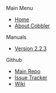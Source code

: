 <div id="mainmenu" class="menu">
  <div class="heading">Main Menu</div>
  <ul>
    <li><a href="/" title="Index">Home</a></li>
    <li class="last"><a href="/about.html" title="About Cobbler">About Cobbler</a></li>
  </ul>
  <div class="heading">Manuals</div>
  <ul>
    <li class="last"><a href="/manuals/2.2.3/" title="Version 2.2.3">Version 2.2.3</a></li>
  </ul>
  <div class="heading">Github</div>
  <ul>
    <li><a href="https://github.com/cobbler/cobbler" title="Main Repo" target="_blank">Main Repo</a></li>
    <li><a href="https://github.com/cobbler/cobbler/issues" title="Issues" target="_blank">Issue Tracker</a></li>
    <li class="last"><a href="https://github.com/cobbler/cobbler/wiki" title="Github Wiki" target="_blank">Wiki</a></li>
  </ul>
</div>
